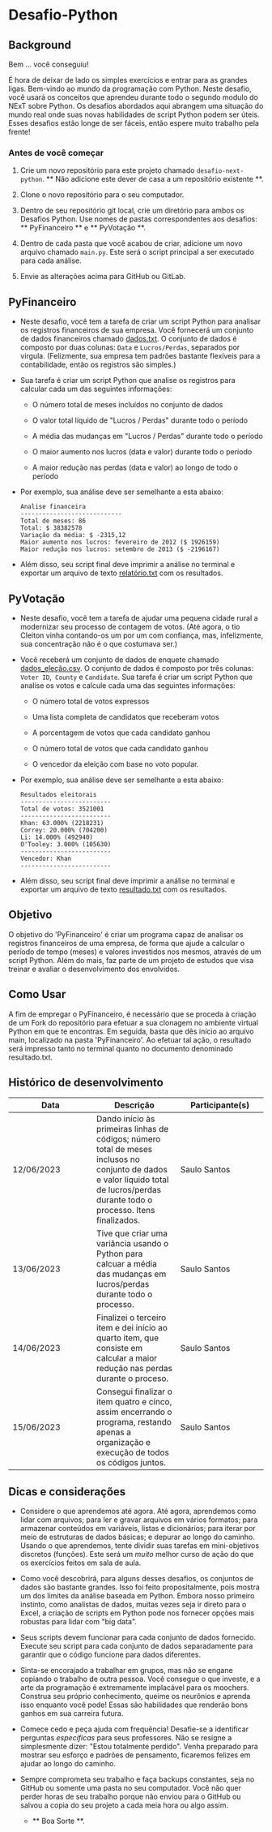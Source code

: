 # Desafio-Python

## Background

Bem ... você conseguiu!

É hora de deixar de lado os simples exercícios e entrar para as grandes ligas. Bem-vindo ao mundo da programação com Python. Neste desafio, você usará os conceitos que aprendeu durante todo o segundo modulo do NExT sobre Python. Os desafios abordados aqui abrangem uma situação do mundo real onde suas novas habilidades de script Python podem ser úteis. Esses desafios estão longe de ser fáceis, então espere muito trabalho pela frente!

### Antes de você começar

1. Crie um novo repositório para este projeto chamado `desafio-next-python`. ** Não adicione este dever de casa a um repositório existente **.

2. Clone o novo repositório para o seu computador.

3. Dentro de seu repositório git local, crie um diretório para ambos os Desafios Python. Use nomes de pastas correspondentes aos desafios: ** PyFinanceiro ** e ** PyVotação **.

4. Dentro de cada pasta que você acabou de criar, adicione um novo arquivo chamado `main.py`. Este será o script principal a ser executado para cada análise.

5. Envie as alterações acima para GitHub ou GitLab.

## PyFinanceiro

* Neste desafio, você tem a tarefa de criar um script Python para analisar os registros financeiros de sua empresa. Você fornecerá um conjunto de dados financeiros chamado [dados.txt](PyFinanceiro/Recursos/dados_financeiro.txt). O conjunto de dados é composto por duas colunas: `Data` e `Lucros/Perdas`, separados por virgula. (Felizmente, sua empresa tem padrões bastante flexíveis para a contabilidade, então os registros são simples.)

* Sua tarefa é criar um script Python que analise os registros para calcular cada um das seguintes informações:

  * O número total de meses incluídos no conjunto de dados

  * O valor total líquido de "Lucros / Perdas" durante todo o período

  * A média das mudanças em "Lucros / Perdas" durante todo o período

  * O maior aumento nos lucros (data e valor) durante todo o período

  * A maior redução nas perdas (data e valor) ao longo de todo o período

* Por exemplo, sua análise deve ser semelhante a esta abaixo:

  ```text
  Analise financeira
  ----------------------------
  Total de meses: 86
  Total: $ 38382578
  Variação da média: $ -2315,12
  Maior aumento nos lucros: fevereiro de 2012 ($ 1926159)
  Maior redução nos lucros: setembro de 2013 ($ -2196167)
  ```

* Além disso, seu script final deve imprimir a análise no terminal e exportar um arquivo de texto [relatório.txt](PyFinanceiro/relatório.txt) com os resultados.

## PyVotação

* Neste desafio, você tem a tarefa de ajudar uma pequena cidade rural a modernizar seu processo de contagem de votos. (Até agora, o tio Cleiton vinha contando-os um por um com confiança, mas, infelizmente, sua concentração não é o que costumava ser.)

* Você receberá um conjunto de dados de enquete chamado [dados_eleção.csv](PyVotacao/Recursos/dados_elecao.txt). O conjunto de dados é composto por três colunas: `Voter ID`,` County` e `Candidate`. Sua tarefa é criar um script Python que analise os votos e calcule cada uma das seguintes informações:

  * O número total de votos expressos

  * Uma lista completa de candidatos que receberam votos

  * A porcentagem de votos que cada candidato ganhou

  * O número total de votos que cada candidato ganhou

  * O vencedor da eleição com base no voto popular.

* Por exemplo, sua análise deve ser semelhante a esta abaixo:

  ```text
  Resultados eleitorais
  -------------------------
  Total de votos: 3521001
  -------------------------
  Khan: 63.000% (2218231)
  Correy: 20.000% (704200)
  Li: 14.000% (492940)
  O'Tooley: 3.000% (105630)
  -------------------------
  Vencedor: Khan
  -------------------------
  ```

* Além disso, seu script final deve imprimir a análise no terminal e exportar um arquivo de texto [resultado.txt](PyVotacao/resultado.txt) com os resultados.



## Objetivo

O objetivo do 'PyFinanceiro' é criar um programa capaz de analisar os registros financeiros de uma empresa, de forma que ajude a calcular o período de tempo (meses) e valores investidos nos mesmos, através de um script Python. Além do mais, faz parte de um projeto de estudos que visa treinar e avaliar o desenvolvimento dos envolvidos.


## Como Usar 

A fim de empregar o PyFinanceiro, é necessário que se proceda à criação de um Fork do repositório para efetuar a sua clonagem no ambiente virtual Python em que te encontras. Em seguida, basta que dês início ao arquivo main, localizado na pasta 'PyFinanceiro'. Ao efetuar tal ação, o resultado será impresso tanto no terminal quanto no documento denominado resultado.txt.


## Histórico de desenvolvimento 

<table>
    <thead>
        <th style="width: 25%;">
            Data
        </th>
        <th style="width: 25%;">
            Descrição
        </th>
        <th style="width: 25%;">
            Participante(s)
        </th>
    </thead>
    <tbody>
        <tr>
            <td>
                12/06/2023
            </td>
            <td>
                Dando início às primeiras linhas de códigos; número total de meses inclusos no conjunto de dados e valor líquido total de lucros/perdas durante todo o processo. Itens finalizados.
            </td>
            <td>
                Saulo Santos 
            </td>
        </tr>
        <tr>
            <td>
                13/06/2023
            </td>
            <td>
                Tive que criar uma variância usando o Python para calcuar a média das mudanças em lucros/perdas durante todo o processo.
            </td>
            <td>
                Saulo Santos 
            </td>
        </tr>
        <tr>
            <td>
                14/06/2023
            </td>
            <td>
                Finalizei o terceiro item e dei início ao quarto item, que consiste em calcular a maior redução nas perdas durante o proceso.
            </td>
            <td>
                Saulo Santos
            </td>
        </tr>
        <tr>
            <td>
                15/06/2023
            </td>
            <td>
                Consegui finalizar o item quatro e cinco, assim encerrando o programa, restando apenas a organização e execução de todos os códigos juntos.
            </td>
            <td>
                Saulo Santos 
            </td>
        </tr>
    </tbody>
</table>

## Dicas e considerações

* Considere o que aprendemos até agora. Até agora, aprendemos como lidar com arquivos; para ler e gravar arquivos em vários formatos; para armazenar conteúdos em variáveis, listas e dicionários; para iterar por meio de estruturas de dados básicas; e depurar ao longo do caminho. Usando o que aprendemos, tente dividir suas tarefas em mini-objetivos discretos (funções). Este será um _muito_ melhor curso de ação do que os exercícios feitos em sala de aula.

* Como você descobrirá, para alguns desses desafios, os conjuntos de dados são bastante grandes. Isso foi feito propositalmente, pois mostra um dos limites da análise baseada em Python. Embora nosso primeiro instinto, como analistas de dados, muitas vezes seja ir direto para o Excel, a criação de scripts em Python pode nos fornecer opções mais robustas para lidar com "big data".

* Seus scripts devem funcionar para cada conjunto de dados fornecido. Execute seu script para cada conjunto de dados separadamente para garantir que o código funcione para dados diferentes.

* Sinta-se encorajado a trabalhar em grupos, mas não se engane copiando o trabalho de outra pessoa. Você consegue o que investe, e a arte da programação é extremamente implacável para os moochers. Construa seu próprio conhecimento, queime os neurônios e aprenda isso enquanto você pode! Essas são habilidades que renderão bons ganhos em sua carreira futura.

* Comece cedo e peça ajuda com frequência! Desafie-se a identificar perguntas _específicas_ para seus professores. Não se resigne a simplesmente dizer: "Estou totalmente perdido". Venha preparado para mostrar seu esforço e padrões de pensamento, ficaremos felizes em ajudar ao longo do caminho.

* Sempre comprometa seu trabalho e faça backups constantes, seja no GitHub ou somente uma pasta no seu computador. Você não quer perder horas de seu trabalho porque não enviou para o GitHub ou salvou a copia do seu projeto a cada meia hora ou algo assim.

  * ** Boa Sorte **.
